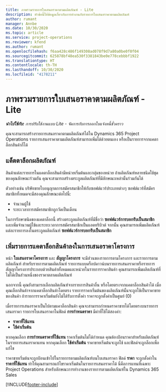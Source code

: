 ```yaml
---
title: ภาพรวมรายการใบเสนอราคาตามผลิตภัณฑ์ - Lite
description: หัวข้อนี้ให้ข้อมูลเกี่ยวกับการทำงานกับรายการใบเสนอราคาตามผลิตภัณฑ์
author: rumant
manager: Annbe
ms.date: 10/30/2020
ms.topic: article
ms.service: project-operations
ms.reviewer: kfend
ms.author: rumant
ms.openlocfilehash: f6aa428c486f149308ad078f9d7a80a0be0f0f04
ms.sourcegitcommit: 625878bf48ea530f3381843be0e778cebbbf1922
ms.translationtype: HT
ms.contentlocale: th-TH
ms.lasthandoff: 10/30/2020
ms.locfileid: "4178211"
---
```

# <a name="product-based-quote-lines-overview---lite"></a>ภาพรวมรายการใบเสนอราคาตามผลิตภัณฑ์ - Lite

_**นำไปใช้กับ:** การปรับใช้งานแบบ Lite - จัดการกับการออกใบแจ้งหนี้ชั่วคราว_

คุณจะสามารถสร้างรายการเสนอราคาตามผลิตภัณฑ์ได้ใน Dynamics 365 Project Operations รายการเสนอราคาตามผลิตภัณฑ์สามารถเพิ่มได้ด้วยตนเอง หรือเป็นรายการจากแคตาล็อกสินค้าก็ได้

## <a name="product-catalog"></a>แค็ตตาล็อกผลิตภัณฑ์

สินค้าแต่ละรายการในแคตาล็อกสินค้ามีหน่วยเริ่มต้นและกลุ่มของหน่วย ถ้าผลิตภัณฑ์หลายชนิดใช้ชุดของคุณลักษณะร่วมกัน คุณจะสามารถสร้างตระกูลผลิตภัณฑ์ที่มีลักษณะเหล่านั้นร่วมกันได้ 

ตัวอย่างเช่น บริษัทขายใบอนุญาตการสมัครสมาชิกให้กับซอฟต์แวร์ประเภทต่างๆ ซอฟต์แวร์ที่สมัครสมาชิกทั้งหมดจะมีสองคุณลักษณะต่อไปนี้:

- จำนวนผู้ใช้
- ระยะเวลาการสมัครสมาชิกถูกวัดเป็นเดือน

ในการรักษาขนิดของแคตาล็อกนี้ สร้างตระกูลผลิตภัณฑ์ที่มีชื่อว่า **ซอฟต์แวร์การบอกรับเป็นสมาชิก** และเพิ่มจำนวนผู้ใช้และระยะเวลาการสมัครสมาชิกเป็นแอตทริบิวต์ จากนั้น คุณสามารถเพิ่มผลิตภัณฑ์แต่ละรายการลงในตระกูลผลิตภัณฑ์ **ซอฟต์แวร์การบอกรับเป็นสมาชิก**

## <a name="add-product-catalog-items-to-a-project-quote"></a>เพิ่มรายการแคตาล็อกสินค้าลงในการเสนอราคาโครงการ

หน้า **ใบเสนอราคาโครงการ** และ **สัญญาโครงการ** จะมีส่วนของรายการตามโครงการ และรายการตามผลิตภัณฑ์ สำหรับรายการตามผลิตภัณฑ์ รายการแบบดร็อปดาวน์บนรายการเสนอราคาหรือรายการสัญญาโครงการประกอบด้วยสินค้าทั้งหมดและหน่วยในรายการราคาสินค้า คุณสามารถเพิ่มผลิตภัณฑ์ที่ไม่ได้เป็นส่วนหนึ่งของราคาตลาดผลิตภัณฑ์

นอกจากนี้ คุณยังสามารถเลือกผลิตภัณฑ์จากรายการสินค้าอื่น หรือโดยตรงจากแคตาล็อกสินค้าได้ เมื่อคุณเลือกสินค้าจากแคตาล็อกสินค้าโดยตรง รายการราคาเริ่มต้นของผลิตภัณฑ์นั้นจะถูกใช้เป็นราคาขายของสินค้า ถ้ารายการราคาเริ่มต้นยังไม่ได้รับการตั้งค่า ราคาจะถูกตั้งค่าเป็นศูนย์ (0)

เมื่อรายการเสนอราคาเป็นไปตามแคาล็อกสินค้า คุณจะสามารถกำหนดราคาขายได้โดยตรงบนรายการเสนอราคา รายการใบเสนอราคาในฟิลด์ **การกำหนดราคา** มีค่าที่ใช้ได้สองค่า:

- **ราคาที่ใช้แทน**
- **ใช้ค่าเริ่มต้น**

หากคุณเลือก **การกำหนดราคาที่ใช้แทน** ราคาเริ่มต้นไม่ได้กำหนด คุณต้องป้อนราคาสำหรับผลิตภัณฑ์ในรายการเสนอราคาแทน หากคุณเลือก **ใช้ค่าเริ่มต้น** ราคาขายเริ่มต้นจะถูกใช้ และฟิลด์จะถูกล็อกเพื่อแก้ไข

ราคาขายเริ่มต้นจะถูกป้อนเข้าไปในรายการตามผลิตภัณฑ์บนใบเสนอราคา ฟิลด์ **ราคา** จะถูกตั้งค่าใน **ราคาที่ใช้แทน** ทำให้คุณสามารถแก้ไขราคาเริ่มต้นในรายการเสนอราคาได้ นี่คือการแทนที่เฉพาะ Project Operations สำหรับลักษณะการทำงานของรายการตามผลิตภัณฑ์ใน Dynamics 365 Sales


[!INCLUDE[footer-include](../../includes/footer-banner.md)]